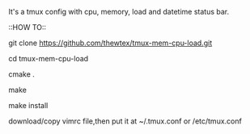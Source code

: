 It's a tmux config with cpu, memory, load and datetime status bar.

::HOW TO::

git clone https://github.com/thewtex/tmux-mem-cpu-load.git

cd tmux-mem-cpu-load

cmake .

make 

make install

download/copy vimrc file,then put it at ~/.tmux.conf or /etc/tmux.conf
